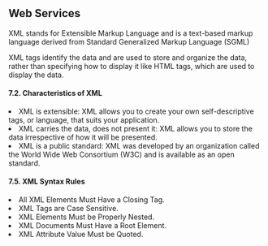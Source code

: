 # <h2>Web Services</h2>



XML stands for Extensible Markup Language and is a text-based markup language
derived from Standard Generalized Markup Language (SGML)

XML tags identify the data and are used to store and organize the data, rather 
than specifying how to display it like HTML tags, which are used to 
display the data.

<h4>7.2. Characteristics of XML</h4>
<li>XML is extensible: XML allows you to create your own self-descriptive
tags, or language, that suits your application.</li>
<li>XML carries the data, does not present it: XML allows you to store
the data irrespective of how it will be presented.</li>
<li>XML is a public standard: XML was developed by an organization 
called the World Wide Web Consortium (W3C) and is available as 
an open standard.</li>

<h4>7.5. XML Syntax Rules</h4>
<li> All XML Elements Must Have a Closing Tag.</li>
<li> XML Tags are Case Sensitive.</li>
<li> XML Elements Must be Properly Nested.</li>
<li> XML Documents Must Have a Root Element.</li>
<li> XML Attribute Value Must be Quoted.</li>

